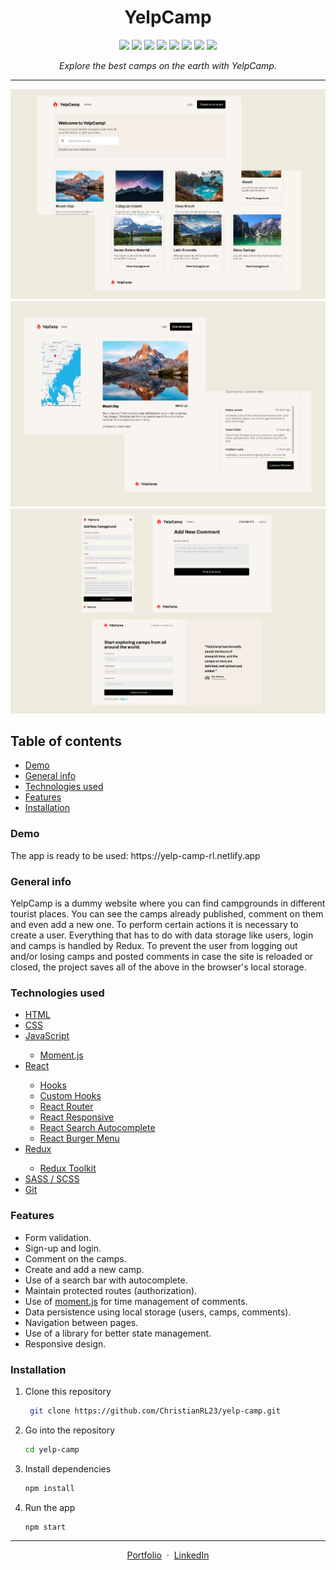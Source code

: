 <h1 align="center">YelpCamp</h1>

<p align="center">

  <img src="https://img.shields.io/badge/HTML5-E34F26?style=for-the-badge&logo=html5&logoColor=white" >
  <img src="https://img.shields.io/badge/CSS3-1572B6?style=for-the-badge&logo=css3&logoColor=white" >
  <img src="https://img.shields.io/badge/JavaScript-323330?style=for-the-badge&logo=javascript&logoColor=F7DF1E" >
  <img src="https://img.shields.io/badge/React-20232A?style=for-the-badge&logo=react&logoColor=61DAFB" >
  <img src="https://img.shields.io/badge/Sass-CC6699?style=for-the-badge&logo=sass&logoColor=white" >
  <img src="https://img.shields.io/badge/Redux-593D88?style=for-the-badge&logo=redux&logoColor=white" >
  <img src="https://img.shields.io/badge/React_Router-CA4245?style=for-the-badge&logo=react-router&logoColor=white" >
  <img src="https://img.shields.io/badge/GIT-E44C30?style=for-the-badge&logo=git&logoColor=white" > 

</p>

*<p align="center">Explore the best camps on the earth with YelpCamp.</p>*

---

<p float="left">
  <img src="/images/home.jpg" width="700" >
  <img src="/images/individual.jpg" width="700" >
  <img src="/images/responsive.jpg" width="700" >
</p>





<h2>Table of contents</h2>
<ul>
  <li> <a href="#demo">Demo</a></li>
  <li> <a href="#general-info">General info</a></li>
  <li> <a href="#technologies-used">Technologies used</a></li>
  <li> <a href="#features">Features</a></li>
  <li> <a href="#installation">Installation</a></li>
</ul>

<h3 id="demo">Demo</h3>
The app is ready to be used: https://yelp-camp-rl.netlify.app

<h3 id="general-info">General info</h3>
YelpCamp is a dummy website where you can find campgrounds in different tourist places. You can see the camps already published, comment on them and even add a new one. To perform certain actions it is necessary to create a user. Everything that has to do with data storage like users, login and camps is handled by Redux.
To prevent the user from logging out and/or losing camps and posted comments in case the site is reloaded or closed, the project saves all of the above in the browser's local storage.
<h3 id="technologies-used">Technologies used</h3>
<ul>
  <li><a href="https://developer.mozilla.org/en-US/docs/Web/HTML">HTML</a></li>  
  <li><a href="https://developer.mozilla.org/en-US/docs/Web/CSS">CSS</a></li>  
  <li><a href="https://developer.mozilla.org/en-US/docs/Web/JavaScript">JavaScript</a></li>
    <ul>
      <li><a href="https://momentjs.com/">Moment.js</a></li></ul>
  <li><a href="https://reactjs.org/">React</a></li>
    <ul>
      <li><a href="https://reactjs.org/docs/hooks-intro.html">Hooks</a></li>
      <li><a href="https://reactjs.org/docs/hooks-custom.html">Custom Hooks</a></li>
      <li><a href="https://reactrouter.com/">React Router</a></li>
      <li><a href="https://www.npmjs.com/package/react-responsive">React Responsive</a></li>
      <li><a href="https://www.npmjs.com/package/react-search-autocomplete">React Search Autocomplete</a></li>
      <li><a href="https://www.npmjs.com/package/burger-menu">React Burger Menu</a></li>
    </ul>
  <li><a href="https://redux.js.org/">Redux</a></li>
    <ul>
      <li><a href="https://redux-toolkit.js.org/">Redux Toolkit</a></li>
    </ul>
  <li><a href="https://sass-lang.com/">SASS / SCSS</a></li>
  <li><a href="https://git-scm.com/">Git</a></li>
</ul>


<h3 id="features">Features</h3>
<ul>
  <li>Form validation.</li>
  <li>Sign-up and login.</li>
  <li>Comment on the camps.</li>
  <li>Create and add a new camp.</li>
  <li>Use of a search bar with autocomplete.</li>
  <li>Maintain protected routes (authorization).</li>
  <li>Use of <a href="https://momentjs.com/">moment.js</a> for time management of comments.</li>
  <li>Data persistence using local storage (users, camps, comments).</li>
  <li>Navigation between pages.</li>
  <li>Use of a library for better state management.</li>
  <li>Responsive design.</li>
</ul>


<h3 id="installation">Installation</h3>

1. Clone this repository
   ```sh
    git clone https://github.com/ChristianRL23/yelp-camp.git
   ```
2. Go into the repository
   ```sh
   cd yelp-camp
   ```
3. Install dependencies
   ```sh
   npm install
   ```
4. Run the app
   ```sh
   npm start
   ```
---
<p align="center">
  <a href="https://christianramirezlara.com">Portfolio</a> &nbsp;&middot;&nbsp;
  <a href="https://www.linkedin.com/in/christianramirezlara">LinkedIn</a>
</p>

